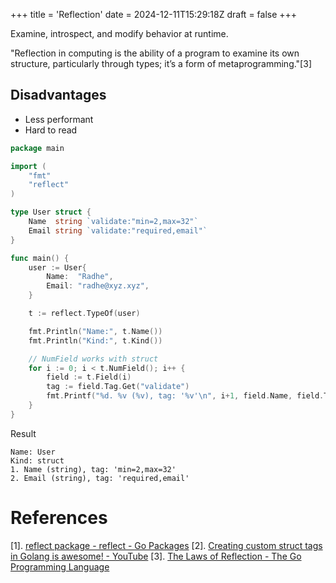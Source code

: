 +++
title = 'Reflection'
date = 2024-12-11T15:29:18Z
draft = false
+++

Examine, introspect, and modify behavior at runtime.

"Reflection in computing is the ability of a program to examine its own structure, particularly through types; it’s a form of metaprogramming."[3]

## Disadvantages

- Less performant
- Hard to read

```go
package main

import (
	"fmt"
	"reflect"
)

type User struct {
	Name  string `validate:"min=2,max=32"`
	Email string `validate:"required,email"`
}

func main() {
	user := User{
		Name:  "Radhe",
		Email: "radhe@xyz.xyz",
	}

	t := reflect.TypeOf(user)

	fmt.Println("Name:", t.Name())
	fmt.Println("Kind:", t.Kind())

	// NumField works with struct
	for i := 0; i < t.NumField(); i++ {
		field := t.Field(i)
		tag := field.Tag.Get("validate")
		fmt.Printf("%d. %v (%v), tag: '%v'\n", i+1, field.Name, field.Type.Name(), tag)
	}
}
```

Result
```
Name: User
Kind: struct
1. Name (string), tag: 'min=2,max=32'
2. Email (string), tag: 'required,email'
```

# References

[1]. [reflect package - reflect - Go Packages](https://pkg.go.dev/reflect)
[2]. [Creating custom struct tags in Golang is awesome! - YouTube](https://www.youtube.com/watch?v=vtHZb7gNlbw)
[3]. [The Laws of Reflection - The Go Programming Language](https://go.dev/blog/laws-of-reflection)
